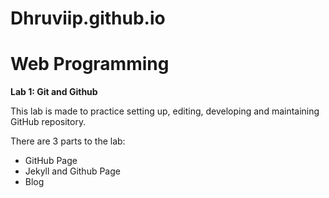 # Dhruviip.github.io

<!DOCTYPE html> 
<html>
  <head>
<h1> Web Programming </h1>
  </head>
  
  <body>
<p><b>Lab 1: Git and Github</b></p>

<p> This lab is made to practice setting up, editing, developing and maintaining GitHub repository.</p>

<p>There are 3 parts to the lab:</p>

   <ul> 
      <li>GitHub Page</li>
      <li>Jekyll and Github Page</li>
      <li>Blog</li>
   </ul>
    
  </body>
  </html>
                                                                                                          
                                                                                                        


         
